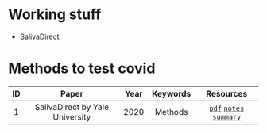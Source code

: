 # Working stuff
+  [SalivaDirect](#1)


# Methods to test covid

| ID | Paper | Year | Keywords | Resources |
|:-: | :---: | :--: | :------: | :-------: |
| <a name="1"></a>1 | SalivaDirect by Yale University | 2020 | Methods | [`pdf`](https://medrxiv.org/content/10.1101/2020.08.03.20167791v1.full.pdf) [`notes`](https://github.com/ReDevVerse/world_problems/tests/1.md) [`summary`]() |


<!-- | <a name="1"></a>1 | Name | year | key| [pdf]() [notes]() [summary]() [code]() | --> 
<!-- link - https://github.com/ReDevVerse/world_problems -->